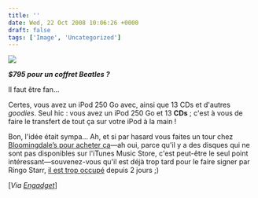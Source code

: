 ```yaml
---
title: ''
date: Wed, 22 Oct 2008 10:06:26 +0000
draft: false
tags: ['Image', 'Uncategorized']
---
```


![](https://madd0.files.wordpress.com/2008/10/rcxxgaq0nfdchwlv49a16gloo1_400.jpg)

**_$795 pour un coffret Beatles ?_**

Il faut être fan…

Certes, vous avez un iPod 250 Go avec, ainsi que 13 CDs et d'autres _goodies_. Seul hic : vous avez un iPod 250 Go et 13 **CDs** ; c'est à vous de faire le transfert de tout ça sur votre iPod à la main !

Bon, l'idée était sympa… Ah, et si par hasard vous faites un tour chez [Bloomingdale’s pour acheter ça](http://www.bloomingdales.com/catalog/product/index.ognc?ID=136291)—ah oui, parce qu'il y a des disques qui ne sont pas disponibles sur l'iTunes Music Store, c'est peut-être le seul point intéressant—souvenez-vous qu'il est déjà trop tard pour le faire signer par Ringo Starr, [il est trop occupé](http://www.youtube.com/watch?v=znm3y6NMNsw) depuis 2 jours ;)

\[_Via_ [_Engadget_](http://www.engadget.com/2008/10/22/beatles-collectors-box-includes-limited-edition-120gb-ipod-clas/)\]